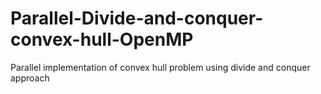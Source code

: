 # Parallel-Divide-and-conquer-convex-hull-OpenMP
Parallel implementation of convex hull problem using divide and conquer approach
